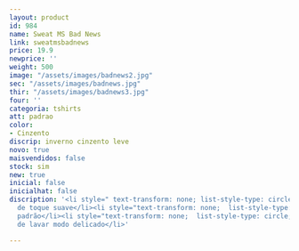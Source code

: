 ```yaml
---
layout: product
id: 984
name: Sweat MS Bad News
link: sweatmsbadnews
price: 19.9
newprice: ''
weight: 500
image: "/assets/images/badnews2.jpg"
sec: "/assets/images/badnews.jpg"
thir: "/assets/images/badnews3.jpg"
four: ''
categoria: tshirts
att: padrao
color:
- Cinzento
discrip: inverno cinzento leve
novo: true
maisvendidos: false
stock: sim
new: true
inicial: false
inicialhat: false
discription: '<li style=" text-transform: none; list-style-type: circle; ">Tecido
  de toque suave</li><li style="text-transform: none;  list-style-type: circle; ">Sweat
  padrão</li><li style="text-transform: none;  list-style-type: circle; ">Máquina
  de lavar modo delicado</li>'

---
```


